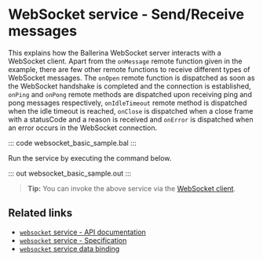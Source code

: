# WebSocket service - Send/Receive messages

This explains how the Ballerina WebSocket server interacts with a WebSocket client. Apart from the `onMessage` remote function given in the example, there are few other remote functions to receive different types of WebSocket messages. The `onOpen` remote function is dispatched as soon as the WebSocket handshake is completed and the connection is established, `onPing` and `onPong` remote methods are dispatched upon receiving ping and pong messages respectively, `onIdleTimeout` remote method is dispatched when the idle timeout is reached, `onClose` is dispatched when a close frame with a statusCode and a reason is received and `onError` is dispatched when an error occurs in the WebSocket connection.

::: code websocket_basic_sample.bal :::

Run the service by executing the command below.

::: out websocket_basic_sample.out :::

>**Tip:** You can invoke the above service via the [WebSocket client](/learn/by-example/websocket-client/).

## Related links
- [`websocket` service - API documentation](https://lib.ballerina.io/ballerina/websocket/latest)
- [`websocket` service - Specification](/spec/websocket/#3-service-types)
- [`websocket` service data binding](https://github.com/ballerina-platform/module-ballerina-websocket/blob/main/docs/proposals/data-binding-api.md)
